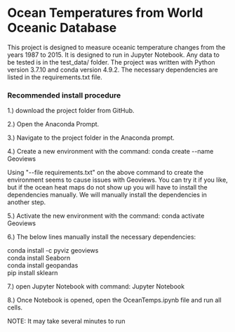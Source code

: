 # Ocean Temperatures from World Oceanic Database

This project is designed to measure oceanic temperature changes from the years 1987 to 2015. It is designed to run in Jupyter Notebook. Any data to be tested is in the test_data/ folder. The project was written with Python version 3.7.10 and conda version 4.9.2. The necessary dependencies are listed in the requirements.txt file. 

### Recommended install procedure

1.) download the project folder from GitHub. 

2.) Open the Anaconda Prompt.

3.) Navigate to the project folder in the Anaconda prompt.

4.) Create a new environment with the command: conda create --name Geoviews 

Using "--file requirements.txt" on the above command to create the environment seems to cause issues with Geoviews. You can try it if you like, but if the ocean heat maps do not show up you will have to install the dependencies manually. We will manually install the dependencies in another step.

5.) Activate the new environment with the command: conda activate Geoviews

6.) The below lines manually install the necessary dependencies:

conda install -c pyviz geoviews  
conda install Seaborn  
conda install geopandas  
pip install sklearn  


7.) open Jupyter Notebook with command: Jupyter Notebook

8.) Once Notebook is opened, open the OceanTemps.ipynb file and run all cells.

NOTE: It may take several minutes to run


